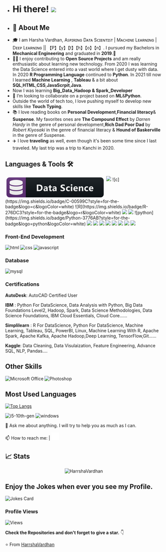 - # Hi there! <img src="https://media.giphy.com/media/hvRJCLFzcasrR4ia7z/giphy.gif" width="29px">
- ## 🚀 About Me
- 🎓 I am Harsha Vardhan, Aꜱᴘɪʀɪɴɢ Dᴀᴛᴀ Sᴄɪᴇɴᴛɪꜱᴛ | Mᴀᴄʜɪɴᴇ Lᴇᴀʀɴɪɴɢ | Dᴇᴇᴘ Lᴇᴀʀɴɪɴɢ ||
【P】【y】【t】【h】【o】【n】. I pursued  my Bachelors in **Mechanical Engineering** and graduated in **2019**.👀
- 👨‍💻 I enjoy contributing to **Open Source Projects** and am really enthusiastic about learning new technology. From 2020 I was learning the Data Science entered into a vast world where I get dusty with data. In 2020 **R Programming Language** continued to **Python**. In 2021 till now I learned **Machine Learning** , **Tableau** & a bit about **SQL**,**HTML**,**CSS**,**JavaScrpit**,**Java**. 
- Now I was learning **Big_Data_Hadoop & Spark_Developer**
- 💞️ I’m looking to collaborate on a project based on **ML**&**Python**.
- Outside the world of tech too, I love pushing myself to develop new skills like **Touch Typing**.
- 📚 I love reading books on **Personal Development**,**Financial literacy**& **Suspense**. My favorites ones are **The Compound Effect** by *Darren Hardy* in the genre of personal development,**Rich Dad Poor Dad** by *Robert Kiyosaki* in the genre of financial literacy & **Hound of Baskerville** in the genre of Suspense.
- ✈️ I love **traveling** as well, even though it's been some time since I last traveled. My last trip was a trip to Kanchi in 2020.

## Languages & Tools 🛠️
<img src="https://raw.githubusercontent.com/8bithemant/8bithemant/master/svg/dev/misc/datascience.svg" alt="Twitter" style="vertical-align:top; margin:4px">
<img src="http://img.shields.io/badge/-Java-F89820?style=flat&logo=java&logoColor=white"> 
![c](https://img.shields.io/badge/C-00599C?style=for-the-badge&logo=c&logoColor=white)
![R](https://img.shields.io/badge/R-276DC3?style=for-the-badge&logo=r&logoColor=white)
<img src="https://img.shields.io/badge/-Flask-0d7963?style=flat&logo=flask&logoColor=white">
<img src="https://img.shields.io/badge/-Machine%20Learning-102230?style=flat">
![python](https://img.shields.io/badge/Python-3776AB?style=for-the-badge&logo=python&logoColor=white)
<img src="https://img.shields.io/badge/-Pandas-150458?style=flat&logo=Pandas&link=https://github.com/Quananhle/Python-AWS-TradingAI">
<img src="https://img.shields.io/badge/-Numpy-lightgray?style=flat&logo=Numpy&logoColor=white&link=https://github.com/Quananhle/Python-AWS-TradingAI"> 
<img src="https://img.shields.io/badge/-Scipy-blue?style=flat&logo=Scipy&logoColor=white&link=https://github.com/Quananhle/Python-AWS-TradingAI"> 
<img src="https://img.shields.io/badge/-Matplotlib-black?style=flat&logo=Matplotlib&logoColor=white&link=https://github.com/Quananhle/Python-AWS-TradingAI"> 
<img src="https://img.shields.io/badge/-Keras-D00000?style=flat&logo=Keras&link=https://github.com/Quananhle/Python-AWS-TradingAI"> 
<img src="https://img.shields.io/badge/-Tensorflow-gray?style=flat&logo=tensorflow&link=https://github.com/Quananhle/Python-AWS-TradingAI"> 
<img src="http://img.shields.io/badge/-Git-F1502F?style=flat&logo=git&logoColor=FFFFFF">
<img src="http://img.shields.io/badge/-Github-000000?style=flat&logo=github&logoColor=FFFFFF">


### Front-End Development

![html](https://img.shields.io/badge/HTML5-E34F26?style=for-the-badge&logo=html5&logoColor=white)
![css](https://img.shields.io/badge/CSS3-1572B6?style=for-the-badge&logo=css3&logoColor=white)
![javascript](https://img.shields.io/badge/JavaScript-323330?style=for-the-badge&logo=javascript&logoColor=F7DF1E)

### Database

![mysql](https://img.shields.io/badge/MySQL-00000F?style=for-the-badge&logo=mysql&logoColor=white)

### Certifications 

**AutoDesk**: AutoCAD Certified User

**IBM** : Python For DataScience, Data Analysis with Python, Big Data Foundations Level2, Hadoop, Spark, Data Science Methodologies, Data Science Foundations, IBM Cloud Essentials, Cloud Core......

**Simplilearn** : R For DataScience, Python For DataScience, Machine Learning, Tableau, SQL, PowerBI, Linux, Machine Learning With R, Apache Spark, Apache Kafka, Apache Hadoop,Deep Learning, TensorFlow,Git......

**Kaggle**: Data Cleaning, Data Visulaization, Feature Engineering, Advance SQL, NLP, Pandas....

## Other Skills
![Microsoft Office](https://img.shields.io/badge/Microsoft_Office-D83B01?style=for-the-badge&logo=microsoft-office&logoColor=white)
![Photoshop](https://aleen42.github.io/badges/src/photoshop.svg)

## Most Used Languages
[![Top Langs](https://github-readme-stats.vercel.app/api/top-langs/?username=HarrshaVardhan)](https://github.com/HarrshaVardhan/github-readme-stats)

![i5-10th-gen](https://img.shields.io/badge/Intel-Core_i5_10th-0071C5?style=for-the-badge&logo=intel&logoColor=white)
![windows](https://img.shields.io/badge/Windows_10-0078D6?style=for-the-badge&logo=windows&logoColor=white)

💬 Ask me about anything. I will try to help you as much as I can.

📫 How to reach me:
| [<img src="https://raw.githubusercontent.com/Delta456/Delta456/master/img/github.png" alt="github logo" width="24">](https://github.com/HarrshaVardhan) 

## 📈 Stats
<p align="center"> <img src="https://github-readme-stats.vercel.app/api?username=HarrshaVardhan&show_icons=true&theme=gotham" alt="HarrshaVardhan" />

## Enjoy the **Jokes** when ever you see my Profile.
![Jokes Card](https://readme-jokes.vercel.app/api)

### Profile Views
![Views](https://komarev.com/ghpvc/?username=HarrshaVardhan)

 **Check the Repositories and don't forget to give a star.** 👇

:star: From [HarrshaVardhan](https://github.com/HarrshaVardhan)
